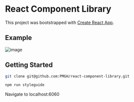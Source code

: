 # React Component Library

This project was bootstrapped with [Create React App](https://github.com/facebook/create-react-app).

## Example

![image](https://user-images.githubusercontent.com/11646620/74273571-9ac68500-4d08-11ea-81cd-c020781cc888.png)

## Getting Started

```bash
git clone git@github.com:PMGH/react-component-library.git
```

```bash
npm run styleguide
```

Navigate to localhost:6060
